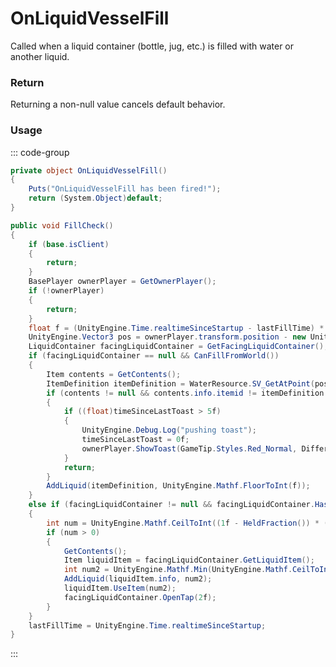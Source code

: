 <Badge type="danger" text="Carbon Compatible"/><Badge type="warning" text="Oxide Compatible"/>
# OnLiquidVesselFill
Called when a liquid container (bottle, jug, etc.) is filled with water or another liquid.
### Return
Returning a non-null value cancels default behavior.

### Usage
::: code-group
```csharp [Example]
private object OnLiquidVesselFill()
{
	Puts("OnLiquidVesselFill has been fired!");
	return (System.Object)default;
}
```
```csharp [Source — Assembly-CSharp @ BaseLiquidVessel]
public void FillCheck()
{
	if (base.isClient)
	{
		return;
	}
	BasePlayer ownerPlayer = GetOwnerPlayer();
	if (!ownerPlayer)
	{
		return;
	}
	float f = (UnityEngine.Time.realtimeSinceStartup - lastFillTime) * fillMlPerSec;
	UnityEngine.Vector3 pos = ownerPlayer.transform.position - new UnityEngine.Vector3(0f, 1f, 0f);
	LiquidContainer facingLiquidContainer = GetFacingLiquidContainer();
	if (facingLiquidContainer == null && CanFillFromWorld())
	{
		Item contents = GetContents();
		ItemDefinition itemDefinition = WaterResource.SV_GetAtPoint(pos);
		if (contents != null && contents.info.itemid != itemDefinition.itemid)
		{
			if ((float)timeSinceLastToast > 5f)
			{
				UnityEngine.Debug.Log("pushing toast");
				timeSinceLastToast = 0f;
				ownerPlayer.ShowToast(GameTip.Styles.Red_Normal, DifferentLiquidType, false);
			}
			return;
		}
		AddLiquid(itemDefinition, UnityEngine.Mathf.FloorToInt(f));
	}
	else if (facingLiquidContainer != null && facingLiquidContainer.HasLiquidItem())
	{
		int num = UnityEngine.Mathf.CeilToInt((1f - HeldFraction()) * (float)MaxHoldable());
		if (num > 0)
		{
			GetContents();
			Item liquidItem = facingLiquidContainer.GetLiquidItem();
			int num2 = UnityEngine.Mathf.Min(UnityEngine.Mathf.CeilToInt(f), UnityEngine.Mathf.Min(liquidItem.amount, num));
			AddLiquid(liquidItem.info, num2);
			liquidItem.UseItem(num2);
			facingLiquidContainer.OpenTap(2f);
		}
	}
	lastFillTime = UnityEngine.Time.realtimeSinceStartup;
}

```
:::
